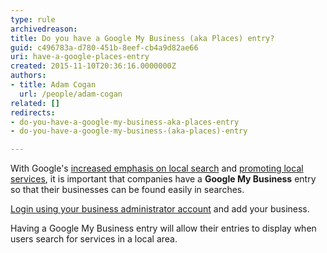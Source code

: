 ```yaml
---
type: rule
archivedreason: 
title: Do you have a Google My Business (aka Places) entry?
guid: c496783a-d780-451b-8eef-cb4a9d82ae66
uri: have-a-google-places-entry
created: 2015-11-10T20:36:16.0000000Z
authors:
- title: Adam Cogan
  url: /people/adam-cogan
related: []
redirects:
- do-you-have-a-google-my-business-aka-places-entry
- do-you-have-a-google-my-business-(aka-places)-entry

---
```


With Google's [increased emphasis on local search](https://googleblog.blogspot.com/2010/10/place-search-faster-easier-way-to-find.html) and [promoting local services](http://www.seobook.com/localization), it is important that companies have a **Google My Business** entry so that their businesses can be found easily in searches. 

[Login using your business administrator account](https://www.google.com/intl/en_au/business/) and add your business.

<!--endintro-->

Having a Google My Business entry will allow their entries to display when users search for services in a local area.
